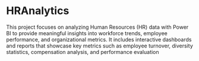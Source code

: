 # HRAnalytics
This project focuses on analyzing Human Resources (HR) data with Power BI to provide meaningful insights into workforce trends, employee performance, and organizational metrics. It includes interactive dashboards and reports that showcase key metrics such as employee turnover, diversity statistics, compensation analysis, and performance evaluation
